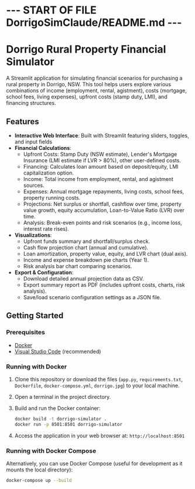 # --- START OF FILE DorrigoSimClaude/README.md ---
# Dorrigo Rural Property Financial Simulator

A Streamlit application for simulating financial scenarios for purchasing a rural property in Dorrigo, NSW. This tool helps users explore various combinations of income (employment, rental, agistment), costs (mortgage, school fees, living expenses), upfront costs (stamp duty, LMI), and financing structures.

## Features

- **Interactive Web Interface**: Built with Streamlit featuring sliders, toggles, and input fields
- **Financial Calculations**:
  - Upfront Costs: Stamp Duty (NSW estimate), Lender's Mortgage Insurance (LMI estimate if LVR > 80%), other user-defined costs.
  - Financing: Calculates loan amount based on deposit/equity, LMI capitalization option.
  - Income: Total income from employment, rental, and agistment sources.
  - Expenses: Annual mortgage repayments, living costs, school fees, property running costs.
  - Projections: Net surplus or shortfall, cashflow over time, property value growth, equity accumulation, Loan-to-Value Ratio (LVR) over time.
  - Analysis: Break-even points and risk scenarios (e.g., income loss, interest rate rises).
- **Visualizations**:
  - Upfront funds summary and shortfall/surplus check.
  - Cash flow projection chart (annual and cumulative).
  - Loan amortization, property value, equity, and LVR chart (dual axis).
  - Income and expense breakdown pie charts (Year 1).
  - Risk analysis bar chart comparing scenarios.
- **Export & Configuration**:
  - Download detailed annual projection data as CSV.
  - Export summary report as PDF (includes upfront costs, charts, risk analysis).
  - Save/load scenario configuration settings as a JSON file.

## Getting Started

### Prerequisites

- [Docker](https://www.docker.com/products/docker-desktop/)
- [Visual Studio Code](https://code.visualstudio.com/) (recommended)

### Running with Docker

1.  Clone this repository or download the files (`app.py`, `requirements.txt`, `Dockerfile`, `docker-compose.yml`, `dorrigo.jpg`) to your local machine.
2.  Open a terminal in the project directory.
3.  Build and run the Docker container:

    ```bash
    docker build -t dorrigo-simulator .
    docker run -p 8501:8501 dorrigo-simulator
    ```

4.  Access the application in your web browser at: `http://localhost:8501`

### Running with Docker Compose

Alternatively, you can use Docker Compose (useful for development as it mounts the local directory):

```bash
docker-compose up --build
